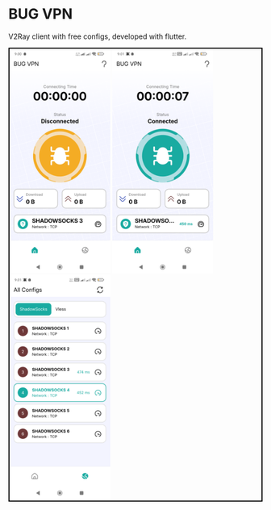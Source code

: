# BUG VPN

V2Ray client with free configs, developed with flutter.


<p float="left" style="border: 2px solid black;">
  <img src="screenshots/flutter_2.png" width="200" />
  <img src="screenshots/flutter_3.png" width="200" /> 
  <img src="screenshots/flutter_4.png" width="200" />
</p>
